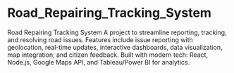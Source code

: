 # Road_Repairing_Tracking_System
 Road Repairing Tracking System A project to streamline reporting, tracking, and resolving road issues. Features include issue reporting with geolocation, real-time updates, interactive dashboards, data visualization, map integration, and citizen feedback. Built with modern tech: React, Node.js, Google Maps API, and Tableau/Power BI for analytics.
